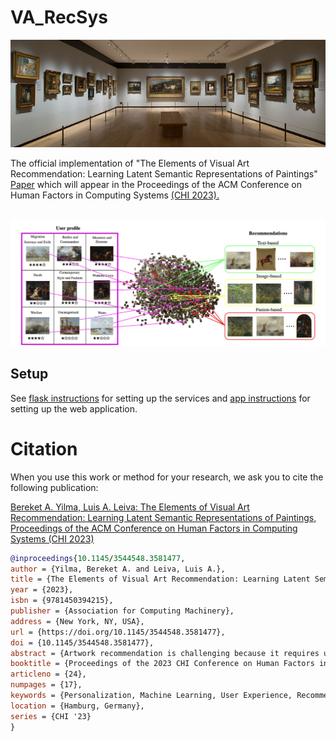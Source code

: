 # VA_RecSys

<p align="center">
<img width="1100"  src="figs/cover.jpg"/> 
</p>

The official implementation of "The Elements of Visual Art Recommendation: Learning Latent Semantic Representations of Paintings" [Paper](https://dl.acm.org/doi/10.1145/3544548.3581477) which will appear in the Proceedings of the ACM Conference on Human Factors in Computing Systems [(CHI 2023).](https://chi2023.acm.org/)

<p align="center"></br>
<img width="1100"  src="figs/header.jpg"/> 
</p>

## Setup 

See [flask instructions](flask/README.md) for setting up the services
and [app instructions](app/README.md) for setting up the web application.

Citation
========

When you use this work or method for your research, we ask you to cite the following publication:


[Bereket A. Yilma, Luis A. Leiva: The Elements of Visual Art Recommendation: Learning Latent Semantic Representations of Paintings, Proceedings of the ACM Conference on Human Factors in Computing Systems (CHI 2023)](https://dl.acm.org/doi/abs/10.1145/3544548.3581477)

``` bibtex
@inproceedings{10.1145/3544548.3581477,
author = {Yilma, Bereket A. and Leiva, Luis A.},
title = {The Elements of Visual Art Recommendation: Learning Latent Semantic Representations of Paintings},
year = {2023},
isbn = {9781450394215},
publisher = {Association for Computing Machinery},
address = {New York, NY, USA},
url = {https://doi.org/10.1145/3544548.3581477},
doi = {10.1145/3544548.3581477},
abstract = {Artwork recommendation is challenging because it requires understanding how users interact with highly subjective content, the complexity of the concepts embedded within the artwork, and the emotional and cognitive reflections they may trigger in users. In this paper, we focus on efficiently capturing the elements (i.e., latent semantic relationships) of visual art for personalized recommendation. We propose and study recommender systems based on textual and visual feature learning techniques, as well as their combinations. We then perform a small-scale and a large-scale user-centric evaluation of the quality of the recommendations. Our results indicate that textual features compare favourably with visual ones, whereas a fusion of both captures the most suitable hidden semantic relationships for artwork recommendation. Ultimately, this paper contributes to our understanding of how to deliver content that suitably matches the user’s interests and how they are perceived.},
booktitle = {Proceedings of the 2023 CHI Conference on Human Factors in Computing Systems},
articleno = {24},
numpages = {17},
keywords = {Personalization, Machine Learning, User Experience, Recommendation, Artwork},
location = {Hamburg, Germany},
series = {CHI '23}
}

```
